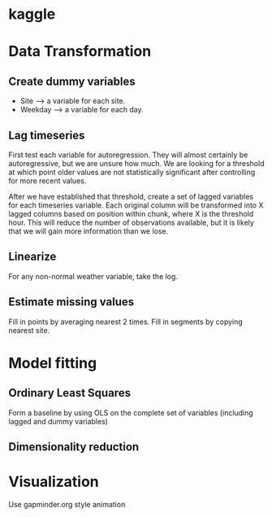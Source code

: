 kaggle
======

# Data Transformation

## Create dummy variables
* Site --> a variable for each site.
* Weekday --> a variable for each day.

## Lag timeseries
First test each variable for autoregression. They will almost certainly be autoregressive, but we are unsure how much. We are looking for a threshold at which point older values are not statistically significant after controlling for more recent values.

After we have established that threshold, create a set of lagged variables for each timeseries variable. Each original column will be transformed into X lagged columns based on position within chunk, where X is the threshold hour. This will reduce the number of observations available, but it is likely that we will gain more information than we lose.

## Linearize
For any non-normal weather variable, take the log.

## Estimate missing values
Fill in points by averaging nearest 2 times. Fill in segments by copying nearest site.


# Model fitting

## Ordinary Least Squares
Form a baseline by using OLS on the complete set of variables (including lagged and dummy variables)

## Dimensionality reduction

## 

# Visualization

Use gapminder.org style animation